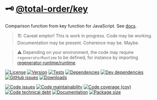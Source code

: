 :old_key: [@total-order/key](https://total-order.github.io/key)
==

Comparison function from key function for JavaScript.
See [docs](https://total-order.github.io/key/index.html).

> :building_construction: Caveat emptor! This is work in progress. Code may be
> working. Documentation may be present. Coherence may be. Maybe.

> :warning: Depending on your environment, the code may require
> `regeneratorRuntime` to be defined, for instance by importing
> [regenerator-runtime/runtime](https://www.npmjs.com/package/regenerator-runtime).

[![License](https://img.shields.io/github/license/total-order/key.svg)](https://raw.githubusercontent.com/total-order/key/main/LICENSE)
[![Version](https://img.shields.io/npm/v/@total-order/key.svg)](https://www.npmjs.org/package/@total-order/key)
[![Tests](https://img.shields.io/github/workflow/status/total-order/key/ci:test?event=push&label=tests)](https://github.com/total-order/key/actions/workflows/ci:test.yml?query=branch:main)
[![Dependencies](https://img.shields.io/david/total-order/key.svg)](https://david-dm.org/total-order/key)
[![Dev dependencies](https://img.shields.io/david/dev/total-order/key.svg)](https://david-dm.org/total-order/key?type=dev)
[![GitHub issues](https://img.shields.io/github/issues/total-order/key.svg)](https://github.com/total-order/key/issues)
[![Downloads](https://img.shields.io/npm/dm/@total-order/key.svg)](https://www.npmjs.org/package/@total-order/key)

[![Code issues](https://img.shields.io/codeclimate/issues/total-order/key.svg)](https://codeclimate.com/github/total-order/key/issues)
[![Code maintainability](https://img.shields.io/codeclimate/maintainability/total-order/key.svg)](https://codeclimate.com/github/total-order/key/trends/churn)
[![Code coverage (cov)](https://img.shields.io/codecov/c/gh/total-order/key/main.svg)](https://codecov.io/gh/total-order/key)
[![Code technical debt](https://img.shields.io/codeclimate/tech-debt/total-order/key.svg)](https://codeclimate.com/github/total-order/key/trends/technical_debt)
[![Documentation](https://total-order.github.io/key/badge.svg)](https://total-order.github.io/key/source.html)
[![Package size](https://img.shields.io/bundlephobia/minzip/@total-order/key)](https://bundlephobia.com/result?p=@total-order/key)
